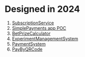 # Designed in 2024

1. [SubscriptionService]
2. [SimplePayments app POC]
3. [BetPrizeCalculator]
4. [ExperimentManagementSystem]
5. [PaymentSystem]
6. [PayByQRCode]

[SimplePayments app POC]:https://miro.com/app/board/uXjVKZyL77I=/?share_link_id=60698207080
[BetPrizeCalculator]:https://miro.com/app/board/uXjVKTWdEac=/?share_link_id=671175030898
[SubscriptionService]:https://miro.com/app/board/uXjVKXOQYkY=/?share_link_id=825188476004
[ExperimentManagementSystem]:https://miro.com/app/board/uXjVKWaP3uM=/?share_link_id=98770992128
[PaymentSystem]:https://miro.com/app/board/uXjVKS6qGyU=/?share_link_id=538224047238
[PayByQRCode]:https://miro.com/app/board/uXjVKS6GuQs=/?share_link_id=441227702106
